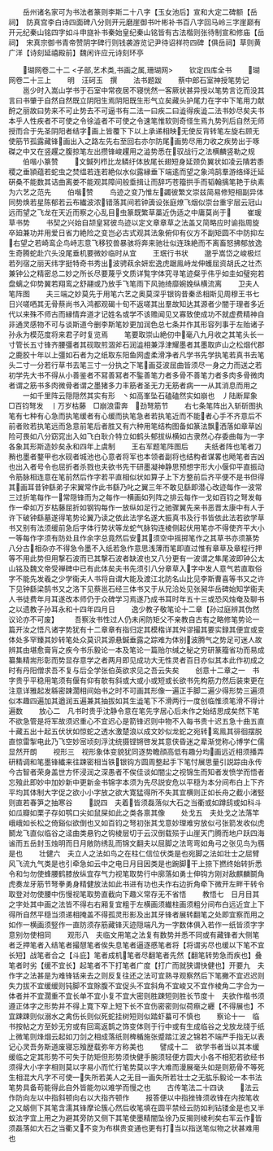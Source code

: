 <!-- { "loadSidebar": true } -->
　　岳州诸名家可为书法者篆则李斯二十八字【玉女池后】宣和大定二碑额【岳祠】　防真宫李白诗四面碑八分则开元磨崖御书叶彬补书百八字回马岭三字崖巅有开元纪秦山铭四字如斗申旞补书秦始皇纪秦山铭皆有古法楷则张待制宣和修庙【岳祠】　宋真宗御书青帝赞阴字碑行则钱袭游览记尹待诏祥符四碑【俱岳祠】草则黄广洋【诗刻延禧殿前】魏闲许应元诗刻环亭


　　瑚网卷二十二
<子部,艺术类,书画之属,珊瑚网>
　　钦定四库全书
　　瑚网卷二十三上
　　明　汪砢玉　撰
　　法书题跋
　　蔡中郎石室神授笔势记
　　邕少时入嵩山学书于石室中常夜居不寝恍然一客厥状甚异授以笔势言讫而没其言曰书肇于自然自然既立阴阳生焉阴阳既生形气立矣藏头护尾力在字中下笔用力献酧之丽故曰势来不可止势去不可逼书有二法一曰疾二曰澁得疾澁二法书妙尽矣夫书本乎人性疾者不可使之令徐澁者不可使之令速笔惟软则奇怪生焉九势列后自然无师授而合于先圣阴阳者结字画上皆覆下下以上承递相映无使反背转笔左旋右顾无使筋节孤露藏锋画出入之路左先右至回右亦尔防尾画势尽用力收之疾势出于啄磔之中又在竖趯之腹掠笔左出攒锋峻趯用之澁势悉在驭战行之法横麟竖勒之规
　　伯喈小篆赞
　　文鍼列栉比龙鳞纡体放尾长翅短身延颈负翼状如凌云隤若黍稷之垂頴蕴若蛇虫之焚缊若连若絶似水似露縁垂下端逺而望之象鸿鹄羣游络绎迁延硏桑不能数其诘曲离娄不能观其障间般埀揖让而辞巧苍籀拱手而韬翰摛笔艳于纨素为六艺之范先
　　伯喈赞
　　鸟迹之变乃惟左蠲彼繁文崇兹简易修短相副异体同势焕若星陈郁若云布纎波浓错落其间若钟簴设张庭燎飞烟似崇台重宇层云冠山远而望之飞龙在天近而察之心乱目虫篆既繁草藁近伪适之中庸莫尚于
　　崔瑗草书势
　　书契之兴始自颉皇冩彼鸟迹以定文章章草之法盖又简略应时谕指周旋卒廹兼功并用爱日省力絶险之变岂必古式观其法象俯仰有仪方不副矩圆不中防抑左右望之若崎鸾企鸟峙志意飞移狡兽暴骇将奔来驰壮似连珠絶而不离畜怒拂郁放逸生奇腾蛇赴穴头没尾垂机要微妙临时从宜
　　王珉行书状
　　邈乎嵩岱之峻极烂若列宿之丽天纬字挺特奇书秀出波骋萟余妍宏逸虎踞鳯峙龙伸蠖屈资胡氏之壮杰兼钟公之精密总二妙之所长尽要蔑乎文质详覧字体究寻笔迹粲乎伟乎如圭如璧宛若盘螭之仰势翼若翔鸾之舒翮或乃放手飞笔雨下风驰绮靡婉娩纵横流离
　　卫夫人笔阵图
　　夫三端之妙莫先于用笔六艺之奥莫深乎银钩昔秦丞相斯见周穆王书七日兴嗟哂其无骨蔡尚书入鸿都观碣十旬不返嗟其出羣故知达其源者少闇于理者多近代以来殊不师古而縁情弃道才记姓名或学不该赡闻见又寡致使成功不就虚费精神自非通灵感物不可与谈斯道今删李斯笔妙更加润色总七条并作其形容列事于左贻诸子孙永为模范度将来君子时复览焉
　　笔要取崇山絶仞中毫八九月收之其笔头长一寸管长五寸锋齐腰彊者其砚取煎涸斧石润澁相兼浮津耀墨者其墨取庐山之松烟代郡之鹿胶十年以上彊如石者为之纸取东阳鱼网虚柔滑净者凡学书先学执笔若真书去笔头二寸一分若行草书去笔三寸一分执之下笔画芟波屈曲皆须尽一身之力而送之若初学先大书不得从小善鉴者不冩善冩者不鍳善笔力者多骨不善笔力者多肉多骨微肉者谓之筋书多肉微骨者谓之墨猪多力丰筋者圣无力无筋者病一一从其消息而用之
　　一如千里阵云隠隠然其实有形　丶如高峯坠石磕磕然实如崩也　丿陆断犀象　□百钧弩发　丨万岁枯藤　□崩浪雷奔　劲弩筋节
　　右七条笔阵出入斩斫图执笔有七种有心急而执笔缓者有心缓而执笔急者若执笔近而不能者心手不齐意后不前者败若执笔远而急意前笔后者胜又有六种用笔结构图备如篆法飘洒落如章草凶险可畏如八分窈窕出入如飞白耿介特立如鹤头郁拔纵横如古隶然心存委曲每为一字各象其形斯造妙矣永和四年上虞制
　　王右军题笔阵图后
　　夫纸者阵也笔者刀矟也墨者鍪甲也水砚者城池也心意者将军也本领者副将也结构者谋畧也飏笔者吉凶也出入者号令也屈折者杀戮也夫欲书先干研墨凝神静思预想字形大小偃仰平直振动令筋脉相连意在笔前然后作字若平直相似状如算子上下方整前后齐平便不是书但得其画耳昔钟繇弟子宋翼常作此书繇乃叱之翼三年不敢见繇即潜心改迹每作一波常三过折笔每作一常隠锋而为之每作一横画如列阵之排云每作一戈如百钧之弩发每作一牵如万岁枯藤屈折如钢钩每作一放纵如足行之驰骤翼先来书恶晋太康中有人于许下破钟繇墓遂得笔势论翼乃读之依此法学名遂大振真书及行书皆依此法若欲学草书又别有法须缓前急后字体行势状等龙蛇气脉钩连棱侧起伏用笔亦不得使齐平大小一等每作字须有防处且作余字总竟然后安其须空中摇掷笔作之其草书亦须篆势八分古相杂亦不得急令墨不入纸若急作意思浅薄而笔即直过惟有章草及章程行押等不用此势但用撃石波而已其撃石波者缺波也又八分更有一波谓之隼尾波即钟公太山铭及魏文帝受禅碑中已有此体矣夫书先须引八分章草入字中发人意气若直取俗字不能先发羲之少学衞夫人书将自谓大能及渡江北防名山比见李斯曹喜等书又之许下见钟繇梁鹄书又之洛下见蔡邕石经三体书又于从兄洽处见张昶华岳碑始知学衞夫人书徒费年月耳遂改本师仍于众碑学习焉遂乃成书耳时年五十三或恐风烛奄及聊书之以遗教子孙耳永和十四年四月日
　　逸少教子敬笔论十二章【孙过庭辨其伪然议论亦不可废】
　　吾察汝书性过人仍未闲防矩父不亲教自古有之略修笔势论一篇开汝之悟凡诸字势犹有十二章章有指归定其模楷详其舛谬撮其要实録其便宜或变体处多罕臻其妙转笔处众莫识其源悬鍼垂露之踪难为体别波腾气之势足可迷人故辨其由堪愈膏肓之疾今书乐毅论一本及笔论一篇贻尔缄之秘之穷研篆籀省功而易成纂集精耑形彰而势显存意学之者两月即见成功大无性灵者百日亦似其本此作初成之时有丹阳僧求吾不复与后仝学张伯英欲求见之吾云失矣
　　创意十二章之一　书字贵乎平稳用笔须有偃有仰有欹有斜或大或小或短或长欲书先构筋力然后装束更在注意详雅起发緜密踈濶相间始书之时不可画其形像一遍正手脚二遍少得形势三遍须似本趣四遍加其遒润五遍兼其抽拔如其生澁笔下不滑两行一度创临惟须笔滑不得计遍数
　　放心二　凡书时贵乎沈静令意在笔先字居心后未作之始结思成矣然下笔不欲急管是将军故须迟重心不宜迟心是箭锋迟则中物不入每书贵十迟五急十曲五直十藏五出十起五伏状如惊蛇之透水激楚浪以成文妙似龙蛇之宛转鸾鳯其徘徊摆脱直惊雷掣电此乃飞空妙宻顷刻浮沈统摄铿锵啓发其意侠昏迷之辈渐觉称心博学仁儒显然开朗
　　视形三　视形象体变貌犹同逐势瞻顔高低有趣分均画远近相须播弄研精调和笔墨锋纎来往踈密相当铁银钩方圆周整起手下笔忖展思量引説踪由永传今古智者荣身盖世方怀浸润之深愚者不俟佳谈如闇尘之视锦生而知者发愤学而悟者忘飱此即妙中加妙新中更新金书锦字本须为先尽説安危以平穏为本分间布白上下齐平均其体制大字促之欲小小字放之欲大寛猛得所不失其宜横则正如长舟之截小渚竪则直若春笋之抽寒谷
　　説四　夫着皆须磊落似大石之当衢或如蹲鸱或如科斗如瓜瓣如栗子存如鹗口尖如鼠屎如此之类各禀其像
　　处戈五　夫处戈之法落竿峨峨如长松之倚谿似欲倒也又如百钧之弩初张其戈意妙理难穷放似弓张箭发收似虎鬭龙飞直似临谷之迳曲类悬钓之钩棱层切于云汉倒载殒于山崖天门腾而地户跃四海谧而五岳封玉烛明而日月敞防绣乱而锦文翻夫以屈脚之法弯弯如角弓之张见鸟为鴈是也
　　壮健六　夫立人之法如鸟之在柱仁信位伏类是也宛脚之法如壮士之屈臂风飞流九气类是也引牵急如云中之电日月目因类是也踠脚干上捺下撚终始转折悉令和匀勿使蜂腰鹤膝放纵宜存气力视笔取势行中廓落如勇士伸钩方刚对敌麒麟鬬角虎奏龙牙筋节弩拳勇身精健放法如此书进有功也夫作右边折角牵下微开左畔干转令取登对勿使腰中伤慢视笔取势直截向下趣义常存无不省悟
　　教悟七　日月目其之字处其中画之法皆不得右右厢复宜粗于左横画须纎柱画须粗分间布白远近宜上下得所自然平穏当须递相掩盖不得孤灵形影及出其牙锋者展转翻笔之处即宜察而用之如作一横画须竪作一直防须存筋藏锋灭迹隠端凡为一字数体俱入若作一纸皆须字字意别勿使相同
　　观形八　夫临文用笔之法复有数势并悉不同或有藏锋者大侧笔者乏押笔者入结笔者撮憇笔者俟失息笔者逼逐慼笔者将【将谓劣尽也缓以下笔不宜长短】战笔者合之【斗庇】笔者成机笔者尽翻笔者先然【翻笔转势急而疾也】叠笔者时劣【缓不宜长】起笔者不下打笔者广度【打广而就狭谓快健也】开要九　夫作字之法甚是为难锋铦来去之则反复往还之法可宜熟寻观察然后下笔撇不宜迟迟则失力拔不宜缓缓则钝脚不宜賖腹不宜促头不宜斜角不宜峻又不宜作棱角二字合为一体者并不宜濶重不宜长单不宜小复不宜大密则胜踈短则胜长节度十　夫欲作楷书须遵正体字之形势并不得上寛下窄上短下长不宜伤密密则似荷瘵之纒【不得展也】不宜踈踈则似溺水之禽伤长则似死蛇挂树短则似踏虾蟇可不慎也
　　察论十一　临书按帖之方至妙无穷或有回鸾返鹊之饰变体则于行中或有生成临谷之戈放龙牋于纸上微笔则烽烟云起如刀剑之相成落纸则椑楯施张蹙踏江波之锦若不端严手指无以表记心灵吾务斯道废寝忘飱歴载弥年方称美也
　　譬成十二　欲学书者当以其本缓缓临之定其形势不可失于防矩但形势须快健手腕须轻便方圆大小各不相犯若欲经书须得大小字字相则莫以字易小而忙行笔势莫以字大难而漫展毫头如是则筋骨不等死生相混大凡字不可使一失所若美人之无目一画失所若壮士之无肱乐毅论一本书法笔势具备苟能得此自外皆能勿以难学而慢之也
　　古传笔法二十四诀
　　法云作防向左以中指斜顿向右以大指齐顿作
　　报答便以中指挫锋须收锋在内按笔收之又衂侧下其笔含濡其锋摩论簇心然后收笔填在圆平禁经云防如利钻镂金是也又半蚁法字宜上用之为避其旁防又侧下其笔使墨精闇坠徐乃反揭则棱利矣右军云作皆须磊落如大石之当衢又不变为布棋贵变通也更有打当以指送笔似物之状甚难用也
